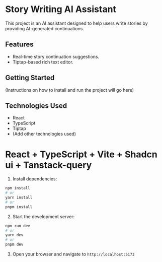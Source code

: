 # Story Writing AI Assistant

This project is an AI assistant designed to help users write stories by providing AI-generated continuations.

## Features

-   Real-time story continuation suggestions.
-   Tiptap-based rich text editor.

## Getting Started

(Instructions on how to install and run the project will go here)

## Technologies Used

-   React
-   TypeScript
-   Tiptap
-   (Add other technologies used)



# React + TypeScript + Vite + Shadcn ui + Tanstack-query

1. Install dependencies:
```bash
npm install
# or
yarn install
# or
pnpm install
```

2. Start the development server:
```bash
npm run dev
# or
yarn dev
# or
pnpm dev
```

3. Open your browser and navigate to `http://localhost:5173`
